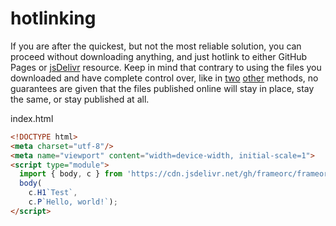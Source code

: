 # hotlinking

If you are after the quickest, but not the most reliable solution, you can
proceed without downloading anything, and just hotlink to either GitHub Pages or
[jsDelivr](https://www.jsdelivr.com/?docs=gh) resource. Keep in mind that
contrary to using the files you downloaded and have complete control over,
like in [two](n01-cloning.md) [other](n02-archive.md) methods, no guarantees are
given that the files published online will stay in place, stay the same, or stay
published at all.


index.html

```html
<!DOCTYPE html>
<meta charset="utf-8"/>
<meta name="viewport" content="width=device-width, initial-scale=1">
<script type="module">
  import { body, c } from 'https://cdn.jsdelivr.net/gh/frameorc/frameorc/src/dom.js';
  body(
    c.H1`Test`,
    c.P`Hello, world!`);
</script>
```

